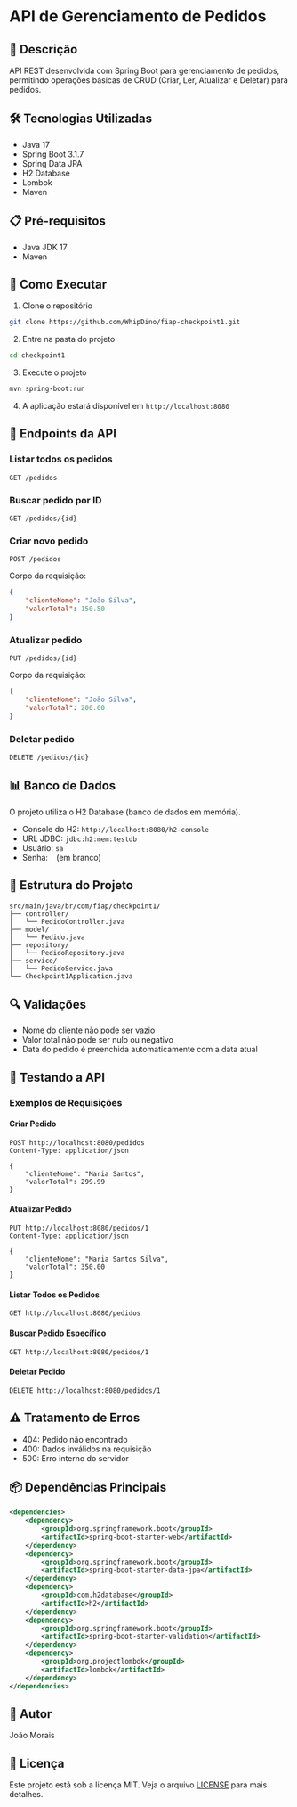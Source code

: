 # API de Gerenciamento de Pedidos

## 📝 Descrição
API REST desenvolvida com Spring Boot para gerenciamento de pedidos, permitindo operações básicas de CRUD (Criar, Ler, Atualizar e Deletar) para pedidos.

## 🛠️ Tecnologias Utilizadas
- Java 17
- Spring Boot 3.1.7
- Spring Data JPA
- H2 Database
- Lombok
- Maven

## 📋 Pré-requisitos
- Java JDK 17
- Maven

## 🚀 Como Executar
1. Clone o repositório
```bash
git clone https://github.com/WhipDino/fiap-checkpoint1.git
```

2. Entre na pasta do projeto
```bash
cd checkpoint1
```

3. Execute o projeto
```bash
mvn spring-boot:run
```

4. A aplicação estará disponível em `http://localhost:8080`

## 🔗 Endpoints da API

### Listar todos os pedidos
```http
GET /pedidos
```

### Buscar pedido por ID
```http
GET /pedidos/{id}
```

### Criar novo pedido
```http
POST /pedidos
```
Corpo da requisição:
```json
{
    "clienteNome": "João Silva",
    "valorTotal": 150.50
}
```

### Atualizar pedido
```http
PUT /pedidos/{id}
```
Corpo da requisição:
```json
{
    "clienteNome": "João Silva",
    "valorTotal": 200.00
}
```

### Deletar pedido
```http
DELETE /pedidos/{id}
```

## 📊 Banco de Dados
O projeto utiliza o H2 Database (banco de dados em memória).
- Console do H2: `http://localhost:8080/h2-console`
- URL JDBC: `jdbc:h2:mem:testdb`
- Usuário: `sa`
- Senha: ` ` (em branco)

## 📝 Estrutura do Projeto
```
src/main/java/br/com/fiap/checkpoint1/
├── controller/
│   └── PedidoController.java
├── model/
│   └── Pedido.java
├── repository/
│   └── PedidoRepository.java
├── service/
│   └── PedidoService.java
└── Checkpoint1Application.java
```

## 🔍 Validações
- Nome do cliente não pode ser vazio
- Valor total não pode ser nulo ou negativo
- Data do pedido é preenchida automaticamente com a data atual

## 🧪 Testando a API

### Exemplos de Requisições

#### Criar Pedido
```http
POST http://localhost:8080/pedidos
Content-Type: application/json

{
    "clienteNome": "Maria Santos",
    "valorTotal": 299.99
}
```

#### Atualizar Pedido
```http
PUT http://localhost:8080/pedidos/1
Content-Type: application/json

{
    "clienteNome": "Maria Santos Silva",
    "valorTotal": 350.00
}
```

#### Listar Todos os Pedidos
```http
GET http://localhost:8080/pedidos
```

#### Buscar Pedido Específico
```http
GET http://localhost:8080/pedidos/1
```

#### Deletar Pedido
```http
DELETE http://localhost:8080/pedidos/1
```

## ⚠️ Tratamento de Erros
- 404: Pedido não encontrado
- 400: Dados inválidos na requisição
- 500: Erro interno do servidor

## 📦 Dependências Principais
```xml
<dependencies>
    <dependency>
        <groupId>org.springframework.boot</groupId>
        <artifactId>spring-boot-starter-web</artifactId>
    </dependency>
    <dependency>
        <groupId>org.springframework.boot</groupId>
        <artifactId>spring-boot-starter-data-jpa</artifactId>
    </dependency>
    <dependency>
        <groupId>com.h2database</groupId>
        <artifactId>h2</artifactId>
    </dependency>
    <dependency>
        <groupId>org.springframework.boot</groupId>
        <artifactId>spring-boot-starter-validation</artifactId>
    </dependency>
    <dependency>
        <groupId>org.projectlombok</groupId>
        <artifactId>lombok</artifactId>
    </dependency>
</dependencies>
```

## 👥 Autor
João Morais

## 📄 Licença
Este projeto está sob a licença MIT. Veja o arquivo [LICENSE](LICENSE) para mais detalhes.
